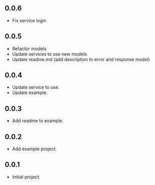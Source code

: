 ## 0.0.6

- Fix service login

## 0.0.5

- Refactor models
- Update services to use new models
- Update readme.md (add description to error and response model)

## 0.0.4

- Update service to use.
- Update example.

## 0.0.3

- Add readme to example.

## 0.0.2

- Add example project.

## 0.0.1

- Initial project.
